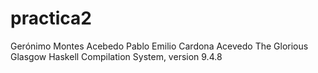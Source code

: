 # practica2
Gerónimo Montes Acebedo
Pablo Emilio Cardona Acevedo
The Glorious Glasgow Haskell Compilation System, version 9.4.8
